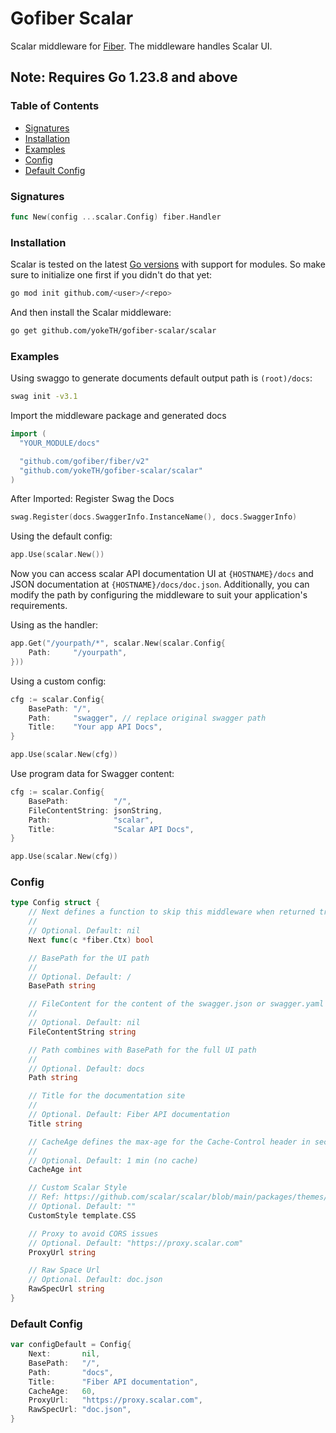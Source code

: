 # Gofiber Scalar

Scalar middleware for [Fiber](https://github.com/gofiber/fiber). The middleware handles Scalar UI.

## Note: Requires Go 1.23.8 and above

### Table of Contents
- [Signatures](#signatures)
- [Installation](#installation)
- [Examples](#examples)
- [Config](#config)
- [Default Config](#default-config)

### Signatures
```go
func New(config ...scalar.Config) fiber.Handler
```

### Installation
Scalar is tested on the latest [Go versions](https://golang.org/dl/) with support for modules. So make sure to initialize one first if you didn't do that yet:
```bash
go mod init github.com/<user>/<repo>
```
And then install the Scalar middleware:
```bash
go get github.com/yokeTH/gofiber-scalar/scalar
```

### Examples
Using swaggo to generate documents default output path is `(root)/docs`:
```bash
swag init -v3.1
```

Import the middleware package and generated docs
```go
import (
  "YOUR_MODULE/docs"

  "github.com/gofiber/fiber/v2"
  "github.com/yokeTH/gofiber-scalar/scalar"
)
```

After Imported:
Register Swag the Docs
```go
swag.Register(docs.SwaggerInfo.InstanceName(), docs.SwaggerInfo)
```

Using the default config:
```go
app.Use(scalar.New())
```
Now you can access scalar API documentation UI at `{HOSTNAME}/docs` and JSON documentation at `{HOSTNAME}/docs/doc.json`. Additionally, you can modify the path by configuring the middleware to suit your application's requirements.

Using as the handler:

```go
app.Get("/yourpath/*", scalar.New(scalar.Config{
	Path:     "/yourpath",
}))
```

Using a custom config:
```go
cfg := scalar.Config{
    BasePath: "/",
    Path:     "swagger", // replace original swagger path
    Title:    "Your app API Docs",
}

app.Use(scalar.New(cfg))
```

Use program data for Swagger content:
```go
cfg := scalar.Config{
    BasePath:          "/",
    FileContentString: jsonString,
    Path:              "scalar",
    Title:             "Scalar API Docs",
}

app.Use(scalar.New(cfg))
```

### Config
```go
type Config struct {
	// Next defines a function to skip this middleware when returned true.
	//
	// Optional. Default: nil
	Next func(c *fiber.Ctx) bool

	// BasePath for the UI path
	//
	// Optional. Default: /
	BasePath string

	// FileContent for the content of the swagger.json or swagger.yaml file.
	//
	// Optional. Default: nil
	FileContentString string

	// Path combines with BasePath for the full UI path
	//
	// Optional. Default: docs
	Path string

	// Title for the documentation site
	//
	// Optional. Default: Fiber API documentation
	Title string

	// CacheAge defines the max-age for the Cache-Control header in seconds.
	//
	// Optional. Default: 1 min (no cache)
	CacheAge int

	// Custom Scalar Style
	// Ref: https://github.com/scalar/scalar/blob/main/packages/themes/src/variables.css
	// Optional. Default: ""
	CustomStyle template.CSS

	// Proxy to avoid CORS issues
	// Optional. Default: "https://proxy.scalar.com"
	ProxyUrl string

	// Raw Space Url
	// Optional. Default: doc.json
	RawSpecUrl string
}
```

### Default Config
```go
var configDefault = Config{
	Next:       nil,
	BasePath:   "/",
	Path:       "docs",
	Title:      "Fiber API documentation",
	CacheAge:   60,
	ProxyUrl:   "https://proxy.scalar.com",
	RawSpecUrl: "doc.json",
}
```
